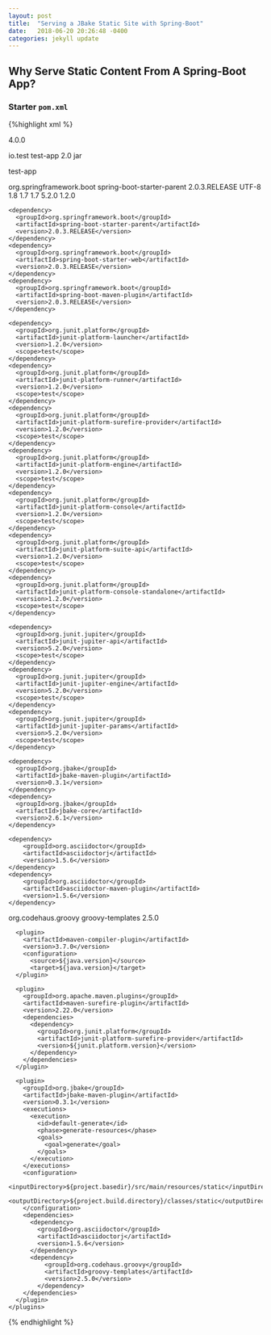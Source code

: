 ```yaml
---
layout: post
title:  "Serving a JBake Static Site with Spring-Boot"
date:   2018-06-20 20:26:48 -0400
categories: jekyll update
---
```


## Why Serve Static Content From A Spring-Boot App?

### Starter ```pom.xml```

{%highlight xml %}

<?xml version="1.0" encoding="UTF-8"?>

<project xmlns="http://maven.apache.org/POM/4.0.0" xmlns:xsi="http://www.w3.org/2001/XMLSchema-instance"
  xsi:schemaLocation="http://maven.apache.org/POM/4.0.0 http://maven.apache.org/xsd/maven-4.0.0.xsd">
  <modelVersion>4.0.0</modelVersion>

  <groupId>io.test</groupId>
  <artifactId>test-app</artifactId>
  <version>2.0</version>
  <packaging>jar</packaging>

  <name>test-app</name>
  <!-- FIXME change it to the project's website -->
  <!-- <url>http://www.example.com</url> -->
  <parent>
    <groupId>org.springframework.boot</groupId>
    <artifactId>spring-boot-starter-parent</artifactId>
    <version>2.0.3.RELEASE</version>
  </parent>

  <properties>
    <project.build.sourceEncoding>UTF-8</project.build.sourceEncoding>
    <java.version>1.8</java.version>
    <maven.compiler.source>1.7</maven.compiler.source>
    <maven.compiler.target>1.7</maven.compiler.target>
    <junit.jupiter.version>5.2.0</junit.jupiter.version>
    <junit.platform.version>1.2.0</junit.platform.version>
  </properties>

  <dependencies>

    <dependency>
      <groupId>org.springframework.boot</groupId>
      <artifactId>spring-boot-starter-parent</artifactId>
      <version>2.0.3.RELEASE</version>
    </dependency>
    <dependency>
      <groupId>org.springframework.boot</groupId>
      <artifactId>spring-boot-starter-web</artifactId>
      <version>2.0.3.RELEASE</version>
    </dependency>
    <dependency>
      <groupId>org.springframework.boot</groupId>
      <artifactId>spring-boot-maven-plugin</artifactId>
      <version>2.0.3.RELEASE</version>
    </dependency>

    <dependency>
      <groupId>org.junit.platform</groupId>
      <artifactId>junit-platform-launcher</artifactId>
      <version>1.2.0</version>
      <scope>test</scope>
    </dependency>
    <dependency>
      <groupId>org.junit.platform</groupId>
      <artifactId>junit-platform-runner</artifactId>
      <version>1.2.0</version>
      <scope>test</scope>
    </dependency>
    <dependency>
      <groupId>org.junit.platform</groupId>
      <artifactId>junit-platform-surefire-provider</artifactId>
      <version>1.2.0</version>
      <scope>test</scope>
    </dependency>
    <dependency>
      <groupId>org.junit.platform</groupId>
      <artifactId>junit-platform-engine</artifactId>
      <version>1.2.0</version>
      <scope>test</scope>
    </dependency>
    <dependency>
      <groupId>org.junit.platform</groupId>
      <artifactId>junit-platform-console</artifactId>
      <version>1.2.0</version>
      <scope>test</scope>
    </dependency>
    <dependency>
      <groupId>org.junit.platform</groupId>
      <artifactId>junit-platform-suite-api</artifactId>
      <version>1.2.0</version>
      <scope>test</scope>
    </dependency>
    <dependency>
      <groupId>org.junit.platform</groupId>
      <artifactId>junit-platform-console-standalone</artifactId>
      <version>1.2.0</version>
      <scope>test</scope>
    </dependency>

    <dependency>
      <groupId>org.junit.jupiter</groupId>
      <artifactId>junit-jupiter-api</artifactId>
      <version>5.2.0</version>
      <scope>test</scope>
    </dependency>
    <dependency>
      <groupId>org.junit.jupiter</groupId>
      <artifactId>junit-jupiter-engine</artifactId>
      <version>5.2.0</version>
      <scope>test</scope>
    </dependency>
    <dependency>
      <groupId>org.junit.jupiter</groupId>
      <artifactId>junit-jupiter-params</artifactId>
      <version>5.2.0</version>
      <scope>test</scope>
    </dependency>

    <dependency>
      <groupId>org.jbake</groupId>
      <artifactId>jbake-maven-plugin</artifactId>
      <version>0.3.1</version>
    </dependency>
    <dependency>
      <groupId>org.jbake</groupId>
      <artifactId>jbake-core</artifactId>
      <version>2.6.1</version>
    </dependency>

    <dependency>
    	<groupId>org.asciidoctor</groupId>
    	<artifactId>asciidoctorj</artifactId>
    	<version>1.5.6</version>
    </dependency>
    <dependency>
    	<groupId>org.asciidoctor</groupId>
    	<artifactId>asciidoctor-maven-plugin</artifactId>
    	<version>1.5.6</version>
    </dependency>

<!-- TEMPLATE ENGINE -->
  <!-- https://mvnrepository.com/artifact/org.codehaus.groovy/groovy-templates -->
  <dependency>
      <groupId>org.codehaus.groovy</groupId>
      <artifactId>groovy-templates</artifactId>
      <version>2.5.0</version>
    </dependency>

</dependencies>

  <build>
    <plugins>

      <plugin>
        <artifactId>maven-compiler-plugin</artifactId>
        <version>3.7.0</version>
        <configuration>
          <source>${java.version}</source>
          <target>${java.version}</target>
      </plugin>

      <plugin>
        <groupId>org.apache.maven.plugins</groupId>
        <artifactId>maven-surefire-plugin</artifactId>
        <version>2.22.0</version>
        <dependencies>
          <dependency>
            <groupId>org.junit.platform</groupId>
            <artifactId>junit-platform-surefire-provider</artifactId>
            <version>${junit.platform.version}</version>
          </dependency>
        </dependencies>
      </plugin>

      <plugin>
        <groupId>org.jbake</groupId>
        <artifactId>jbake-maven-plugin</artifactId>
        <version>0.3.1</version>
        <executions>
          <execution>
            <id>default-generate</id>
            <phase>generate-resources</phase>
            <goals>
              <goal>generate</goal>
            </goals>
          </execution>
        </executions>
        <configuration>
          <inputDirectory>${project.basedir}/src/main/resources/static</inputDirectory>
          <outputDirectory>${project.build.directory}/classes/static</outputDirectory>
        </configuration>
        <dependencies>
          <dependency>
          	<groupId>org.asciidoctor</groupId>
          	<artifactId>asciidoctorj</artifactId>
          	<version>1.5.6</version>
          </dependency>
          <dependency>
              <groupId>org.codehaus.groovy</groupId>
              <artifactId>groovy-templates</artifactId>
              <version>2.5.0</version>
            </dependency>
        </dependencies>
      </plugin>
    </plugins>
  </build>
</project>
{% endhighlight %}

